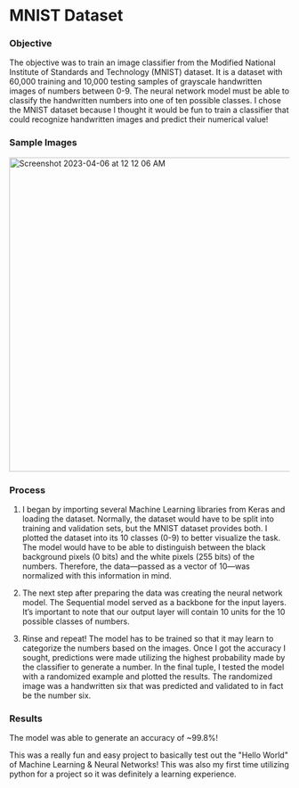 # MNIST Dataset

### Objective 
The objective was to train an image classifier from the Modified National Institute of Standards and Technology (MNIST) dataset. It is a dataset with 60,000 training and 10,000 testing samples of grayscale handwritten images of numbers between 0-9. The neural network model must be able to classify the handwritten numbers into one of ten possible classes. I chose the MNIST dataset because I thought it would be fun to train a classifier that could recognize handwritten images and predict their numerical value! 

### Sample Images
<img width="564" alt="Screenshot 2023-04-06 at 12 12 06 AM" src="https://user-images.githubusercontent.com/94495024/230270270-bff7d4e6-80eb-4f86-bd5e-9ea08cd74835.png">

### Process
1) I began by importing several Machine Learning libraries from Keras and loading the dataset. Normally, the dataset would have to be split into training and validation sets, but the MNIST dataset provides both. I plotted the dataset into its 10 classes (0-9) to better visualize the task. The model would have to be able to distinguish between the black background pixels (0 bits) and the white pixels (255 bits) of the numbers. Therefore, the data—passed as a vector of 10—was normalized with this information in mind. 

2) The next step after preparing the data was creating the neural network model. The Sequential model served as a backbone for the input layers. It’s important to note that our output layer will contain 10 units for the 10 possible classes of numbers.

3) Rinse and repeat! The model has to be trained so that it may learn to categorize the numbers based on the images. Once I got the accuracy I sought,  predictions were made utilizing the highest probability made by the classifier to generate a number. In the final tuple, I tested the model with a randomized example and plotted the results. The randomized image was a handwritten six that was predicted and validated to in fact be the number six. 


### Results

The model was able to generate an accuracy of ~99.8%! 

This was a really fun and easy project to basically test out the "Hello World" of Machine Learning & Neural Networks! This was also my first time utilizing python for a project so it was definitely a learning experience. 
